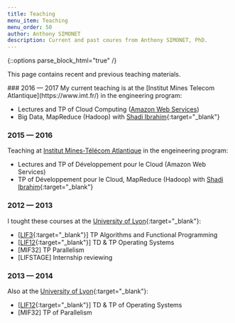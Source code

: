 ```yaml
---
title: Teaching
menu_item: Teaching
menu_order: 50
author: Anthony SIMONET
description: Current and past coures from Anthony SIMONET, PhD.
---
```


{::options parse_block_html="true" /}

<p>This page contains recent and previous teaching materials.</p>

<div class="blog-main">
<div class="blog-post">
### 2016&nbsp;&mdash;&nbsp;2017
My current teaching is at the [Institut Mines Telecom
Atlantique](https://www.imt.fr/) in the engineering program:

- Lectures and TP of Cloud Computing ([Amazon Web
  Services](/teaching/2016/aws/))
- Big Data, MapReduce (Hadoop) with [Shadi Ibrahim](http://people.irisa.fr/Shadi.Ibrahim){:target="_blank"}

### 2015&nbsp;&mdash;&nbsp;2016
Teaching at [Institut Mines-Télécom Atlantique](http://www.imt-atlantique.fr) in the
engeineering program:

- Lectures and TP of Développement pour le Cloud (Amazon Web Services)
- TP of Développement pour le Cloud, MapReduce (Hadoop) with [Shadi Ibrahim](http://people.irisa.fr/Shadi.Ibrahim){:target="_blank"}

### 2012&nbsp;&mdash;&nbsp;2013
I tought these courses at the [University of Lyon](http://www.univ-lyon1.fr/){:target="_blank"}:

- [[LIF3](http://liris.cnrs.fr/nathalie.guin/LIF3/){:target="_blank"}] TP Algorithms and Functional Programming
- [[LIF12](http://odf-dev.univ-lyon1.fr/ue-293-932/lif12-systemes-d-exploitation.html){:target="_blank"}] TD &amp; TP Operating Systems
- [MIF32] TP Parallelism
- [LIFSTAGE] Internship reviewing

### 2013&nbsp;&mdash;&nbsp;2014
Also at the [University of Lyon](http://www.univ-lyon1.fr/){:target="_blank"}:

- [[LIF12](http://odf-dev.univ-lyon1.fr/ue-293-932/lif12-systemes-d-exploitation.html){:target="_blank"}] TD &amp; TP of Operating Systems
- [MIF32] TP of Parallelism

</div>
</div>
